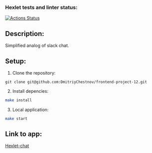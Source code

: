 ### Hexlet tests and linter status:
[![Actions Status](https://github.com/DmitriyChestnov/frontend-project-12/actions/workflows/hexlet-check.yml/badge.svg)](https://github.com/DmitriyChestnov/frontend-project-12/actions)
## Description:

Simplified analog of slack chat.

## Setup:

1) Clone the repository:

```
git clone git@github.com:DmitriyChestnov/frontend-project-12.git
```

2) Install depencies:

```sh
make install
```

3) Local application:

```sh
make start
```

## Link to app:
[Hexlet-chat](https://frontend-project-12-production-33f5.up.railway.app/)
